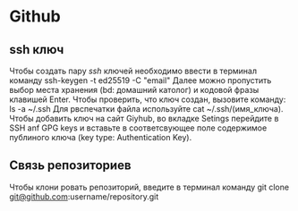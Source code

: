 # Github

## ssh ключ
Чтобы создать пару *ssh* ключей необходимо ввести в терминал команду ssh-keygen -t ed25519 -C "email"
Далее можно пропустить выбор места хранения (bd: домашний католог) и кодовой фразы клавишей Enter.
Чтобы проверить, что ключ создан, вызовите команду: ls -a ~/.ssh
Для рвспечатки файла используйте cat ~/.ssh/(имя_ключа).
Чтобы добавить ключ на сайт Giyhub, во вкладке Setings перейдите в SSH anf GPG keys и вставьте в соответсвующее поле содержимое публиного ключа
(key type: Authentication Key).

## Связь репозиториев
Чтобы клони ровать репозиторий, введите в терминал команду git clone git@github.com:username/repository.git
